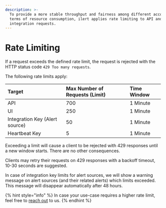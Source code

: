 ```yaml
---
description: >-
  To provide a more stable throughput and fairness among different accounts in
  terms of resource consumption, ilert applies rate limiting to API and
  integration requests.
---
```


# Rate Limiting

If a request exceeds the defined rate limit, the request is rejected with the HTTP status code `429 Too many requests`.

The following rate limits apply:

| Target | Max Number of Requests \(Limit\) | Time Window |
| :--- | :--- | :--- |
| API | 700 | 1 Minute |
| UI | 250 | 1 Minute |
| Integration Key \(Alert source\) | 50 | 1 Minute |
| Heartbeat Key | 5 | 1 Minute |

Exceeding a limit will cause a client to be rejected with 429 responses until a new window starts. There are no other consequences.

Clients may retry their requests on 429 responses with a backoff timeout, 10-30 seconds are suggested.

In case of integration key limits for alert sources, we will show a warning message on alert sources \(and their related alerts\) which limits exceeded. This message will disappear automatically after 48 hours.

{% hint style="info" %}
In case your use-case requires a higher rate limit, feel free to [reach out](contact.md) to us.
{% endhint %}

